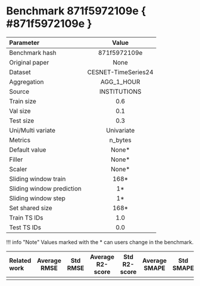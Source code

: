 # Benchmark 871f5972109e { #871f5972109e }

| Parameter | Value |
|:-----------------|:-----------------:|
| Benchmark hash |  871f5972109e |
| Original paper |  None |
| Dataset |  CESNET-TimeSeries24 |
| Aggregation |  AGG_1_HOUR |
| Source |  INSTITUTIONS |
| Train size |  0.6 |
| Val size |  0.1 |
| Test size |  0.3 |
| Uni/Multi variate |  Univariate |
| Metrics |  n_bytes |
| Default value |  None* |
| Filler |  None* |
| Scaler |  None* |
| Sliding window train |  168* |
| Sliding window prediction |  1* |
| Sliding window step |  1* |
| Set shared size |  168* |
| Train TS IDs |  1.0 |
| Test TS IDs |  0.0 |

!!! info "Note"
    Values marked with the * can users change in the benchmark.

| Related work | Average RMSE | Std RMSE | Average R2-score | Std R2-score | Average SMAPE | Std SMAPE |
|:-----------------|:-----------------:|:-----------------:|:-----------------:|:-----------------:|:-----------------:|:-----------------:|
|  |   |  |  |  |  |  |
